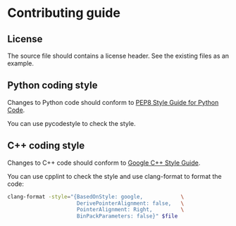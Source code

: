 Contributing guide
==================

License
-------

The source file should contains a license header. See the existing files
as an example.

Python coding style
-------------------

Changes to Python code should conform to [PEP8 Style Guide for Python
Code](https://www.python.org/dev/peps/pep-0008/).

You can use pycodestyle to check the style.

C++ coding style
----------------

Changes to C++ code should conform to [Google C++ Style
Guide](https://google.github.io/styleguide/cppguide.html).

You can use cpplint to check the style and use clang-format to format
the code:

```sh
clang-format -style="{BasedOnStyle: google,            \
                      DerivePointerAlignment: false,   \
                      PointerAlignment: Right,         \
                      BinPackParameters: false}" $file
```
